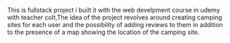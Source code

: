 This is fullstack project i built it with the web develpment course in udemy with teacher colt,The idea of ​​the project revolves around creating camping sites for each user and the possibility of adding reviews to them in addition to the presence of a map showing the location of the camping site.
